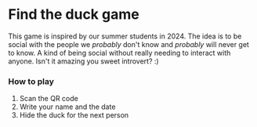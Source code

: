 # Find the duck game

This game is inspired by our summer students in 2024. The idea is to be social with the people we *probably* don't know and *probably* will never get to know. A kind of being social without really needing to interact with anyone. Isn't it amazing you sweet introvert? :)

### How to play
1. Scan the QR code
2. Write your name and the date
3. Hide the duck for the next person
